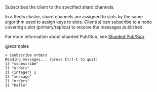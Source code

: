 Subscribes the client to the specified shard channels.

In a Redis cluster, shard channels are assigned to slots by the same algorithm used to assign keys to slots. 
Client(s) can subscribe to a node covering a slot (primary/replica) to receive the messages published.

For more information about sharded Pub/Sub, see [Sharded Pub/Sub](/topics/pubsub#sharded-pubsub).

@examples

```
> ssubscribe orders
Reading messages... (press Ctrl-C to quit)
1) "ssubscribe"
2) "orders"
3) (integer) 1
1) "message"
2) "orders"
3) "hello"
```
